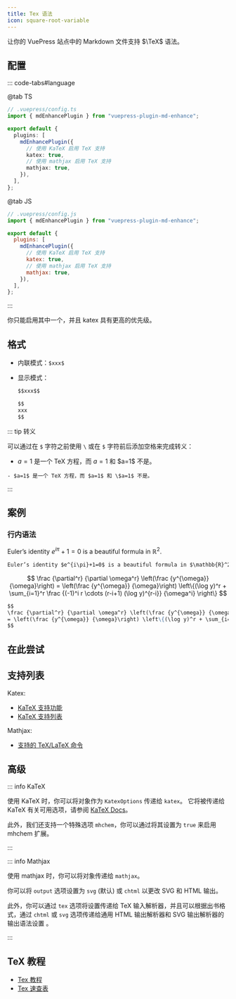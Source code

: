 ```yaml
---
title: Tex 语法
icon: square-root-variable
---
```


让你的 VuePress 站点中的 Markdown 文件支持 $\TeX$ 语法。

<!-- more -->

## 配置

::: code-tabs#language

@tab TS

```ts {7-10}
// .vuepress/config.ts
import { mdEnhancePlugin } from "vuepress-plugin-md-enhance";

export default {
  plugins: [
    mdEnhancePlugin({
      // 使用 KaTeX 启用 TeX 支持
      katex: true,
      // 使用 mathjax 启用 TeX 支持
      mathjax: true,
    }),
  ],
};
```

@tab JS

```js {7-10}
// .vuepress/config.js
import { mdEnhancePlugin } from "vuepress-plugin-md-enhance";

export default {
  plugins: [
    mdEnhancePlugin({
      // 使用 KaTeX 启用 TeX 支持
      katex: true,
      // 使用 mathjax 启用 TeX 支持
      mathjax: true,
    }),
  ],
};
```

:::

你只能启用其中一个，并且 katex 具有更高的优先级。

## 格式

- 内联模式：`$xxx$`

- 显示模式：

  ```md
  $$xxx$$

  $$
  xxx
  $$
  ```

::: tip 转义

可以通过在 `$` 字符之前使用 `\` 或在 `$` 字符前后添加空格来完成转义：

- $a=1$ 是一个 TeX 方程，而 $a=1$ 和 \$a=1$ 不是。

```MD
- $a=1$ 是一个 TeX 方程，而 $a=1$ 和 \$a=1$ 不是。
```

:::

## 案例

### 行内语法

Euler’s identity $e^{i\pi}+1=0$ is a beautiful formula in $\mathbb{R}^2$.

```md
Euler’s identity $e^{i\pi}+1=0$ is a beautiful formula in $\mathbb{R}^2$.
```

$$
\frac {\partial^r} {\partial \omega^r} \left(\frac {y^{\omega}} {\omega}\right)
= \left(\frac {y^{\omega}} {\omega}\right) \left\{(\log y)^r + \sum_{i=1}^r \frac {(-1)^i r \cdots (r-i+1) (\log y)^{r-i}} {\omega^i} \right\}
$$

```md
$$
\frac {\partial^r} {\partial \omega^r} \left(\frac {y^{\omega}} {\omega}\right)
= \left(\frac {y^{\omega}} {\omega}\right) \left\{(\log y)^r + \sum_{i=1}^r \frac {(-1)^i r \cdots (r-i+1) (\log y)^{r-i}} {\omega^i} \right\}
$$
```

## 在此尝试

<KatexPlayground />

## 支持列表

Katex:

- [KaTeX 支持功能](https://katex.org/docs/supported.html)
- [KaTeX 支持列表](https://katex.org/docs/support_table.html)

Mathjax:

- [支持的 TeX/LaTeX 命令](https://docs.mathjax.org/en/latest/input/tex/macros/index.html#tex-commands)

## 高级

::: info KaTeX

使用 KaTeX 时，你可以将对象作为 `KatexOptions` 传递给 `katex`。 它将被传递给 KaTeX 有关可用选项，请参阅 [KaTeX Docs](https://katex.org/docs/options.html)。

此外，我们还支持一个特殊选项 `mhchem`，你可以通过将其设置为 `true` 来启用 mhchem 扩展。

:::

::: info Mathjax

使用 mathjax 时，你可以将对象传递给 `mathjax`。

你可以将 `output` 选项设置为 `svg` (默认) 或 `chtml` 以更改 SVG 和 HTML 输出。

此外，你可以通过 `tex` 选项将设置传递给 TeX 输入解析器，并且可以根据出书格式，通过 `chtml` 或 `svg` 选项传递给通用 HTML 输出解析器和 SVG 输出解析器的输出语法设置 。

:::

## TeX 教程

- [Tex 教程](https://www.overleaf.com/learn/latex/Learn_LaTeX_in_30_minutes)
- [Tex 速查表](https://mdit-plugins.github.io/zh/tex.html#tex-tutorial)
